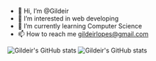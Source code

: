- 👋 Hi, I’m @Gildeir
- 👀 I’m interested in web developing
- 🌱 I’m currently learning Computer Science
- 📫 How to reach me gildeirlopes@gmail.com



<!---
Gildeir/Gildeir is a ✨ special ✨ repository because its `README.md` (this file) appears on your GitHub profile.
You can click the Preview link to take a look at your changes.
--->
![Gildeir's GitHub stats](https://github-readme-stats.vercel.app/api?username=gildeir&show_icons=true)
![Gildeir's GitHub stats](https://github-readme-stats.vercel.app/api?username=gildeir&show_icons=true&theme=dark)


